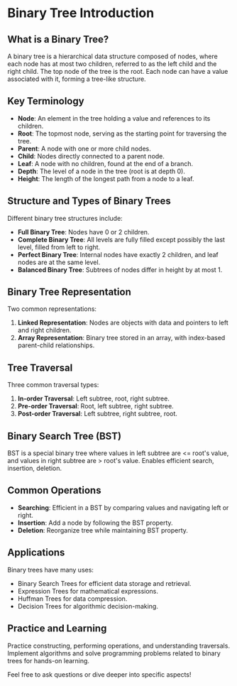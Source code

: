 # Binary Tree Introduction

## What is a Binary Tree?
A binary tree is a hierarchical data structure composed of nodes, where each node has at most two children, referred to as the left child and the right child. The top node of the tree is the root. Each node can have a value associated with it, forming a tree-like structure.

## Key Terminology
- **Node**: An element in the tree holding a value and references to its children.
- **Root**: The topmost node, serving as the starting point for traversing the tree.
- **Parent**: A node with one or more child nodes.
- **Child**: Nodes directly connected to a parent node.
- **Leaf**: A node with no children, found at the end of a branch.
- **Depth**: The level of a node in the tree (root is at depth 0).
- **Height**: The length of the longest path from a node to a leaf.

## Structure and Types of Binary Trees
Different binary tree structures include:
- **Full Binary Tree**: Nodes have 0 or 2 children.
- **Complete Binary Tree**: All levels are fully filled except possibly the last level, filled from left to right.
- **Perfect Binary Tree**: Internal nodes have exactly 2 children, and leaf nodes are at the same level.
- **Balanced Binary Tree**: Subtrees of nodes differ in height by at most 1.

## Binary Tree Representation
Two common representations:
1. **Linked Representation**: Nodes are objects with data and pointers to left and right children.
2. **Array Representation**: Binary tree stored in an array, with index-based parent-child relationships.

## Tree Traversal
Three common traversal types:
1. **In-order Traversal**: Left subtree, root, right subtree.
2. **Pre-order Traversal**: Root, left subtree, right subtree.
3. **Post-order Traversal**: Left subtree, right subtree, root.

## Binary Search Tree (BST)
BST is a special binary tree where values in left subtree are <= root's value, and values in right subtree are > root's value. Enables efficient search, insertion, deletion.

## Common Operations
- **Searching**: Efficient in a BST by comparing values and navigating left or right.
- **Insertion**: Add a node by following the BST property.
- **Deletion**: Reorganize tree while maintaining BST property.

## Applications
Binary trees have many uses:
- Binary Search Trees for efficient data storage and retrieval.
- Expression Trees for mathematical expressions.
- Huffman Trees for data compression.
- Decision Trees for algorithmic decision-making.

## Practice and Learning
Practice constructing, performing operations, and understanding traversals. Implement algorithms and solve programming problems related to binary trees for hands-on learning.

Feel free to ask questions or dive deeper into specific aspects!
